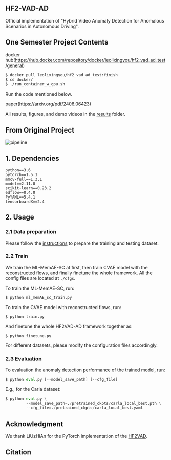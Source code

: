 ## HF2-VAD-AD
Official implementation of "Hybrid Video Anomaly Detection for Anomalous Scenarios in Autonomous Driving".


## One Semester Project Contents
docker hub(https://hub.docker.com/repository/docker/leolixingyou/hf2_vad_ad_test/general)
```bash
$ docker pull leolixingyou/hf2_vad_ad_test:finish
$ cd docker/
$ ./run_container_w_gpu.sh
```
Run the code mentioned below.

paper(https://arxiv.org/pdf/2406.06423)

All results, figures, and demo videos in the [results](https://github.com/leolixingyou/hf2vad_ad/results) folder.

## From Original Project

![pipeline](./assets/Anomaly_Process_Detection.png)
## 1. Dependencies
```
python==3.6
pytorch==1.5.1
mmcv-full==1.3.1
mmdet==2.11.0
scikit-learn==0.23.2
edflow==0.4.0
PyYAML==5.4.1
tensorboardX==2.4
```
## 2. Usage
### 2.1 Data preparation
Please follow the [instructions](https://github.com/daniel-bogdoll/hf2vad_ad/blob/master/pre_process/readme.md) to prepare the training and testing dataset.

### 2.2 Train
We train the ML-MemAE-SC at first, then train CVAE model with the reconstructed flows,
and finally finetune the whole framework. All the config files are located at `./cfgs`. 

To train the ML-MemAE-SC, run:
```python
$ python ml_memAE_sc_train.py
```
To train the CVAE model with reconstructed flows, run:
```python
$ python train.py
```
And finetune the whole HF2VAD-AD framework together as:
```python
$ python finetune.py
```
For different datasets, please modify the configuration files accordingly.

### 2.3 Evaluation
To evaluation the anomaly detection performance of the trained model, run:
```python
$ python eval.py [--model_save_path] [--cfg_file] 
```
E.g., for the Carla dataset:
```python
$ python eval.py \
         --model_save_path=./pretrained_ckpts/carla_local_best.pth \
         --cfg_file=./pretrained_ckpts/carla_local_best.yaml
```

## Acknowledgment
We thank LiUzHiAn for the PyTorch implementation of the [HF2VAD](https://github.com/LiUzHiAn/hf2vad).

## Citation

```

```

